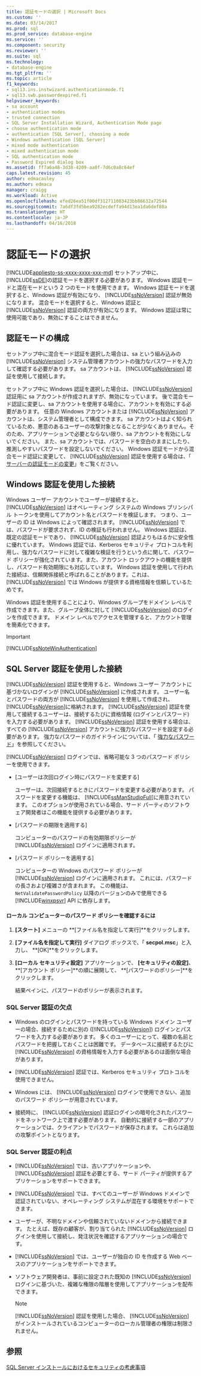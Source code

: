 ```yaml
---
title: 認証モードの選択 | Microsoft Docs
ms.custom: ''
ms.date: 03/14/2017
ms.prod: sql
ms.prod_service: database-engine
ms.service: ''
ms.component: security
ms.reviewer: ''
ms.suite: sql
ms.technology:
- database-engine
ms.tgt_pltfrm: ''
ms.topic: article
f1_keywords:
- sql13.ins.instwizard.authenticationmode.f1
- sql13.swb.passwordexpired.f1
helpviewer_keywords:
- sa account
- authentication modes
- trusted connection
- SQL Server Installation Wizard, Authentication Mode page
- choose authentication mode
- authentication [SQL Server], choosing a mode
- Windows authentication [SQL Server]
- mixed mode authentication
- mixed authentication mode
- SQL authentication mode
- Password Expired dialog box
ms.assetid: ff7a6a48-3d38-4209-aa0f-7d6c0a8c64ef
caps.latest.revision: 45
author: edmacauley
ms.author: edmaca
manager: craigg
ms.workload: Active
ms.openlocfilehash: efed26ea51f00df312711083423bb86632a72544
ms.sourcegitcommit: 7a6df3fd5bea9282ecdeffa94d13ea1da6def80a
ms.translationtype: HT
ms.contentlocale: ja-JP
ms.lasthandoff: 04/16/2018
---
```

# <a name="choose-an-authentication-mode"></a>認証モードの選択
[!INCLUDE[appliesto-ss-xxxx-xxxx-xxx-md](../../includes/appliesto-ss-xxxx-xxxx-xxx-md.md)]
  セットアップ中に、 [!INCLUDE[ssDE](../../includes/ssde-md.md)]の認証モードを選択する必要があります。 Windows 認証モードと混在モードという 2 つのモードを使用できます。 Windows 認証モードを選択すると、Windows 認証が有効になり、 [!INCLUDE[ssNoVersion](../../includes/ssnoversion-md.md)] 認証が無効になります。 混合モードを選択すると、Windows 認証と [!INCLUDE[ssNoVersion](../../includes/ssnoversion-md.md)] 認証の両方が有効になります。 Windows 認証は常に使用可能であり、無効にすることはできません。  
  
## <a name="configuring-the-authentication-mode"></a>認証モードの構成  
 セットアップ中に混合モード認証を選択した場合は、sa という組み込みの [!INCLUDE[ssNoVersion](../../includes/ssnoversion-md.md)] システム管理者アカウントの強力なパスワードを入力して確認する必要があります。 sa アカウントは、 [!INCLUDE[ssNoVersion](../../includes/ssnoversion-md.md)] 認証を使用して接続します。  
  
 セットアップ中に Windows 認証を選択した場合は、 [!INCLUDE[ssNoVersion](../../includes/ssnoversion-md.md)] 認証用に sa アカウントが作成されますが、無効になっています。 後で混合モード認証に変更し、sa アカウントを使用する場合に、アカウントを有効にする必要があります。 任意の Windows アカウントまたは [!INCLUDE[ssNoVersion](../../includes/ssnoversion-md.md)] アカウントは、システム管理者として構成できます。 sa アカウントはよく知られているため、悪意のあるユーザーの攻撃対象となることが少なくありません。そのため、アプリケーションで必要とならない限り、sa アカウントを有効にしないでください。 また、sa アカウントでは、パスワードを空白のままにしたり、推測しやすいパスワードを設定しないでください。 Windows 認証モードから混合モード認証に変更して、 [!INCLUDE[ssNoVersion](../../includes/ssnoversion-md.md)] 認証を使用する場合は、「 [サーバーの認証モードの変更](../../database-engine/configure-windows/change-server-authentication-mode.md)」をご覧ください。  
  
## <a name="connecting-through-windows-authentication"></a>Windows 認証を使用した接続  
 Windows ユーザー アカウントでユーザーが接続すると、 [!INCLUDE[ssNoVersion](../../includes/ssnoversion-md.md)] はオペレーティング システムの Windows プリンシパル トークンを使用してアカウント名とパスワードを検証します。 つまり、ユーザーの ID は Windows によって確認されます。 [!INCLUDE[ssNoVersion](../../includes/ssnoversion-md.md)] では、パスワードが要求されず、ID の検証も行われません。 Windows 認証は、既定の認証モードであり、 [!INCLUDE[ssNoVersion](../../includes/ssnoversion-md.md)] 認証よりもはるかに安全性に優れています。 Windows 認証では、Kerberos セキュリティ プロトコルを利用し、強力なパスワードに対して複雑な検証を行うという点に関して、パスワード ポリシーが強化されています。また、アカウント ロックアウトの機能を提供し、パスワード有効期限にも対応しています。 Windows 認証を使用して行われた接続は、信頼関係接続と呼ばれることがあります。これは、 [!INCLUDE[ssNoVersion](../../includes/ssnoversion-md.md)] では Windows が提供する資格情報を信頼しているためです。  
  
 Windows 認証を使用することにより、Windows グループをドメイン レベルで作成できます。また、グループ全体に対して [!INCLUDE[ssNoVersion](../../includes/ssnoversion-md.md)] のログインを作成できます。 ドメイン レベルでアクセスを管理すると、アカウント管理を簡素化できます。  
  
> [!IMPORTANT]  
>  [!INCLUDE[ssNoteWinAuthentication](../../includes/ssnotewinauthentication-md.md)]  
  
## <a name="connecting-through-sql-server-authentication"></a>SQL Server 認証を使用した接続  
 [!INCLUDE[ssNoVersion](../../includes/ssnoversion-md.md)] 認証を使用すると、Windows ユーザー アカウントに基づかないログインが [!INCLUDE[ssNoVersion](../../includes/ssnoversion-md.md)] に作成されます。 ユーザー名とパスワードの両方が [!INCLUDE[ssNoVersion](../../includes/ssnoversion-md.md)] を使用して作成され、 [!INCLUDE[ssNoVersion](../../includes/ssnoversion-md.md)]に格納されます。 [!INCLUDE[ssNoVersion](../../includes/ssnoversion-md.md)] 認証を使用して接続するユーザーは、接続するたびに資格情報 (ログインとパスワード) を入力する必要があります。 [!INCLUDE[ssNoVersion](../../includes/ssnoversion-md.md)] 認証を使用する場合は、すべての [!INCLUDE[ssNoVersion](../../includes/ssnoversion-md.md)] アカウントに強力なパスワードを設定する必要があります。 強力なパスワードのガイドラインについては、「 [強力なパスワード](../../relational-databases/security/strong-passwords.md)」を参照してください。  
  
 [!INCLUDE[ssNoVersion](../../includes/ssnoversion-md.md)] ログインでは、省略可能な 3 つのパスワード ポリシーを使用できます。  
  
-   [ユーザーは次回ログイン時にパスワードを変更する]  
  
     ユーザーは、次回接続するときにパスワードを変更する必要があります。 パスワードを変更する機能は、 [!INCLUDE[ssManStudioFull](../../includes/ssmanstudiofull-md.md)]に用意されています。 このオプションが使用されている場合、サード パーティのソフトウェア開発者はこの機能を提供する必要があります。  
  
-   [パスワードの期限を適用する]  
  
     コンピューターのパスワードの有効期限ポリシーが [!INCLUDE[ssNoVersion](../../includes/ssnoversion-md.md)] ログインに適用されます。  
  
-   [パスワード ポリシーを適用する]  
  
     コンピューターの Windows のパスワード ポリシーが [!INCLUDE[ssNoVersion](../../includes/ssnoversion-md.md)] ログインに適用されます。 これには、パスワードの長さおよび複雑さが含まれます。 この機能は、 `NetValidatePasswordPolicy` 以降のバージョンのみで使用できる [!INCLUDE[winxpsvr](../../includes/winxpsvr-md.md)] API に依存します。  
  
#### <a name="to-determine-the-password-policies-of-the-local-computer"></a>ローカル コンピューターのパスワード ポリシーを確認するには  
  
1.  **[スタート]** メニューの **[ファイル名を指定して実行]**をクリックします。  
  
2.  **[ファイル名を指定して実行]** ダイアログ ボックスで、「 **secpol.msc**」と入力し、 **[OK]**をクリックします。  
  
3.  **[ローカル セキュリティ設定]** アプリケーションで、 **[セキュリティの設定]**、 **[アカウント ポリシー]**の順に展開して、 **[パスワードのポリシー]**をクリックします。  
  
     結果ペインに、パスワードのポリシーが表示されます。  
  
### <a name="disadvantages-of-sql-server-authentication"></a>SQL Server 認証の欠点  
  
-   Windows のログインとパスワードを持っている Windows ドメイン ユーザーの場合、接続するために別の ([!INCLUDE[ssNoVersion](../../includes/ssnoversion-md.md)]) ログインとパスワードを入力する必要があります。 多くのユーザーにとって、複数の名前とパスワードを把握しておくことは困難です。 データベースに接続するたびに [!INCLUDE[ssNoVersion](../../includes/ssnoversion-md.md)] の資格情報を入力する必要があるのは面倒な場合があります。  
  
-   [!INCLUDE[ssNoVersion](../../includes/ssnoversion-md.md)] 認証では、Kerberos セキュリティ プロトコルを使用できません。  
  
-   Windows には、 [!INCLUDE[ssNoVersion](../../includes/ssnoversion-md.md)] ログインで使用できない、追加のパスワード ポリシーが用意されています。  
  
-   接続時に、 [!INCLUDE[ssNoVersion](../../includes/ssnoversion-md.md)] 認証ログインの暗号化されたパスワードをネットワーク上で渡す必要があります。 自動的に接続する一部のアプリケーションでは、クライアントでパスワードが保存されます。 これらは追加の攻撃ポイントとなります。  
  
### <a name="advantages-of-sql-server-authentication"></a>SQL Server 認証の利点  
  
-   [!INCLUDE[ssNoVersion](../../includes/ssnoversion-md.md)] では、古いアプリケーションや、 [!INCLUDE[ssNoVersion](../../includes/ssnoversion-md.md)] 認証を必要とする、サード パーティが提供するアプリケーションをサポートできます。  
  
-   [!INCLUDE[ssNoVersion](../../includes/ssnoversion-md.md)] では、すべてのユーザーが Windows ドメインで認証されていない、オペレーティング システムが混在する環境をサポートできます。  
  
-   ユーザーが、不明なドメインや信頼されていないドメインから接続できます。 たとえば、既存の顧客が、割り当てられた [!INCLUDE[ssNoVersion](../../includes/ssnoversion-md.md)] ログインを使用して接続し、発注状況を確認するアプリケーションの場合です。  
  
-   [!INCLUDE[ssNoVersion](../../includes/ssnoversion-md.md)] では、ユーザーが独自の ID を作成する Web ベースのアプリケーションをサポートできます。  
  
-   ソフトウェア開発者は、事前に設定された既知の [!INCLUDE[ssNoVersion](../../includes/ssnoversion-md.md)] ログインに基づいた、複雑な権限の階層を使用してアプリケーションを配布できます。  
  
    > [!NOTE]  
    >  [!INCLUDE[ssNoVersion](../../includes/ssnoversion-md.md)] 認証を使用した場合、 [!INCLUDE[ssNoVersion](../../includes/ssnoversion-md.md)] がインストールされているコンピューターのローカル管理者の権限は制限されません。  
  
## <a name="see-also"></a>参照  
 [SQL Server インストールにおけるセキュリティの考慮事項](../../sql-server/install/security-considerations-for-a-sql-server-installation.md)  
  
  

